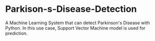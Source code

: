 # Parkison-s-Disease-Detection
A Machine Learning System that can detect Parkinson's Disease with Python. In this use case, Support Vector Machine model is used for prediction. 
